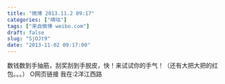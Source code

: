 ```yaml
---
title: "微博 2013.11.2 09:17"
categories: ["嘀咕"]
tags: ["来自微博 weibo.com"]
draft: false
slug: "SjOJt9"
date: "2013-11-02 09:17:00"
---
```


<p>数钱数到手抽筋，刮奖刮到手脱皮，快！来试试你的手气！（还有大把大把的红包。。。） O网页链接 我在:2洋江西路 ​​​​</p>
